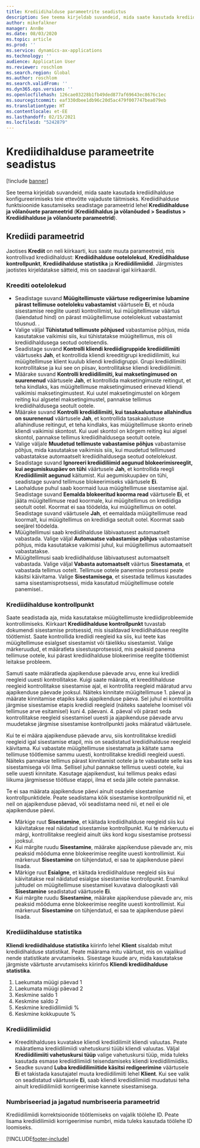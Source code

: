 ```yaml
---
title: Krediidihalduse parameetrite seadistus
description: See teema kirjeldab suvandeid, mida saate kasutada krediidihalduse konfigureerimiseks teie ettevõtte vajaduste täitmiseks.
author: mikefalkner
manager: AnnBe
ms.date: 08/03/2020
ms.topic: article
ms.prod: ''
ms.service: dynamics-ax-applications
ms.technology: ''
audience: Application User
ms.reviewer: roschlom
ms.search.region: Global
ms.author: roschlom
ms.search.validFrom: ''
ms.dyn365.ops.version: ''
ms.openlocfilehash: 126cae03228b1fb49ded877af69643ec8676c1ec
ms.sourcegitcommit: eaf330dbee1db96c20d5ac479f007747bea079eb
ms.translationtype: HT
ms.contentlocale: et-EE
ms.lasthandoff: 02/15/2021
ms.locfileid: "5242879"
---
```

# <a name="credit-management-parameters-setup"></a>Krediidihalduse parameetrite seadistus

[!include [banner](../includes/banner.md)]

See teema kirjeldab suvandeid, mida saate kasutada krediidihalduse konfigureerimiseks teie ettevõtte vajaduste täitmiseks. Krediidihalduse funktsioonide kasutamiseks seadistage parameetrid lehel **Krediidihalduse ja võlanõuete parameetrid** (**Krediidihaldus ja võlanõuded \> Seadistus \> Krediidihalduse ja võlanõuete parameetrid**).

## <a name="credit-parameters"></a>Krediidi parameetrid

Jaotises **Krediit** on neli kiirkaarti, kus saate muuta parameetreid, mis kontrollivad krediidihaldust: **Krediidihalduse ootelolekud**, **Krediidihalduse kontrollpunkt**, **Krediidihalduse statistika** ja **Krediidilimiidid**. Järgmistes jaotistes kirjeldatakse sätteid, mis on saadaval igal kiirkaardil.

### <a name="credit-holds"></a>Kreediti ootelolekud

- Seadistage suvand **Müügitellimuste väärtuse redigeerimise lubamine pärast tellimuse ooteloleku vabastamist** väärtusele **Ei**, et nõuda sisestamise reeglite uuesti kontrollimist, kui müügitellimuse väärtus (laiendatud hind) on pärast müügitellimuse ootelolekust vabastamist tõusnud. .
- Valige väljal **Tühistatud tellimuste põhjused** vabastamise põhjus, mida kasutatakse vaikimisi siis, kui tühistatakse müügitellimus, mis oli krediidihaldusega seotud ooteloendis.
- Seadistage suvand **Kontrolli kliendi krediidigruppide krediidilimiiti** väärtuseks **Jah**, et kontrollida kliendi kreeditigrupi krediidilimiiti, kui müügitellimuse klient kuulub kliendi krediidigruppi. Grupi krediidilimiiti kontrollitakse ja kui see on piisav, kontrollitakse kliendi krediidilimiiti.
- Määrake suvand **Kontrolli krediidilimiiti, kui maksetingimused on suurenenud** väärtusele **Jah**, et kontrollida maksetingimuste reitingut, et teha kindlaks, kas müügitellimuse maksetingimused erinevad kliendi vaikimisi maksetingimustest. Kui uutel maksetingimustel on kõrgem reiting kui algsetel maksetingimustel, pannakse tellimus krediidihaldusega seotult ootele.
- Määrake suvand **Kontrolli krediidilimiiti, kui tasakaalustuse allahindlus on suurenenud** väärtusele **Jah**, et kontrollida tasakaalustuse allahindluse reitingut, et teha kindlaks, kas müügitellimuse skonto erineb kliendi vaikimisi skontost. Kui uuel skontol on kõrgem reiting kui algsel skontol, pannakse tellimus krediidihaldusega seotult ootele.
- Valige väljale **Muudetud tellimuste vabastamise põhjus** vabastamise põhjus, mida kasutatakse vaikimisis siis, kui muudetud tellimused vabastatakse automaatselt krediidihaldusega seotud ootelolekust.
- Seadistage suvand **Ignoreeri krediidiliimid aegunud blokeerimisreeglit, kui aegumiskuupäev on tühi** väärtusele **Jah**, et kontrollida reegli **Krediidilimiit aegunud** käitumist. Kui aegumiskuupäev on tühi, seadistage suvand tellimuse blokeerimiseks väärtusele **Ei**.
- Laohalduse puhul saab koormaid luua müügitellimuse sisestamise ajal. Seadistage suvand **Eemalda blokeeritud koorma read** väärtusele **Ei**, et jääta müügitellimuse read koormale, kui müügitellimus on krediidiga seotult ootel. Koormat ei saa töödelda, kui müügitellimus on ootel. Seadistage suvand väärtusele **Jah**, et eemaldada müügitellimuse read koormalt, kui müügitellimus on krediidiga seotult ootel. Koormat saab seejärel töödelda.
- Müügitellimusi saab krediidihalduse läbivaatusest automaatselt vabastada. Valige väljal **Automaatse vabastamise põhjus** vabastamise põhjus, mida kasutatakse vaikimisi juhul, kui müügitellimus automaatselt vabastatakse.
- Müügitellimusi saab krediidihalduse läbivaatusest automaatselt vabastada. Valige väljal **Vabasta automaatselt** väärtus **Sisestamata**, et vabastada tellimus ootelt. Tellimuse ootele panemise protsessi peate käsitsi käivitama. Valige **Sisestamisega**, et sisestada tellimus kasutades sama sisestamisprotsessi, mida kasutatud müügitellimuse ootele panemisel..

### <a name="credit-management-checkpoint"></a>Krediidihalduse kontrollpunkt

Saate seadistada aja, mida kasutatakse müügitellimuste krediidiprobleemide kontrollimiseks. Kiirkaart **Krediidihalduse kontrollpunkt** tuvastab dokumendi sisestamise protsessid, mis sisaldavad krediidihalduse reeglite töötlemist. Saate kontrollida krediidi reegleid ka siis, kui teete kas müügitellimuse esialgset sisestamist või täielikku sisestamist. Valige märkeruudud, et määratleta sisestusprotsessid, mis peaksid panema tellimuse ootele, kui pärast krediidihalduse blokeerimise reeglite töötlemist leitakse probleem.

Samuti saate määratleda ajapikenduse päevade arvu, enne kui krediidi reegleid uuesti kontrollitakse. Kuigi saate määrata, et kreeditihalduse reegleid kontrollitakse sisestamise ajal, ei kontrollita reegleid määratud arvu ajapikenduse päevade jooksul. Näiteks kinnitate müügitellimuse 1. päeval ja määrate kinnitamise etapiks kaks ajapikenduse päeva. Sel juhul ei kontrollita järgmise sisestamise etapis krediidi reegleid (näiteks saatelehe loomisel või tellimuse arve esitamisel) kuni 4. päevani. 4. päeval või pärast seda kontrollitakse reegleid sisestamisel uuesti ja ajapikenduse päevade arvu muudetakse järgmise sisestamise kontrollpunkti jaoks määratud väärtusele.

Kui te ei määra ajapikenduse päevade arvu, siis kontrollitakse krediidi reegleid igal sisestamise etapil, mis on seadistatud krediidihalduse reegleid käivitama. Kui vabastate müügitellimuse sisestamata ja käitate sama tellimuse töötlemise sammu uuesti, kontrollitakse krediidi reegleid uuesti. Näiteks pannakse tellimus pärast kinnitamist ootele ja te vabastate selle kas sisestamisega või ilma. Sellisel juhul pannakse tellimus uuesti ootele, kui selle uuesti kinnitate. Kasutage ajapikendust, kui tellimus peaks edasi liikuma järgmisesse töötluse etappi, ilma et seda jälle ootele pannakse.

Te ei saa määrata ajapikenduse päevi ainult osadele sisestamise kontrollpunktidele. Peate seadistama kõik sisestamise kontrollpunktid nii, et neil on ajapikenduse päevad, või seadistama need nii, et neil ei ole ajapikenduse päevi.

- Märkige ruut **Sisestamine**, et käitada krediidihalduse reegleid siis kui käivitatakse real näidatud sisestamise kontrollpunkt. Kui te märkeruutu ei märgi, kontrollitakse reegleid ainult üks kord kogu sisestamise protsessi jooksul.
- Kui märgite ruudu **Sisestamine**, määrake ajapikenduse päevade arv, mis peaksid mööduma enne blokeerimise reeglite uuesti kontrollimist. Kui märkeruut **Sisestamine** on tühjendatud, ei saa te ajapikenduse päevi lisada.
- Märkige ruut **Esialgne**, et käitada krediidihalduse reegleid siis kui käivitatakse real näidatud esialgse sisestamise kontrollpunkt. Enamikul juhtudel on müügitellimuse sisestamisel kuvatava dialoogikasti väli **Sisestamine** seadistatud väärtusele **Ei**.
- Kui märgite ruudu **Sisestamine**, määrake ajapikenduse päevade arv, mis peaksid mööduma enne blokeerimise reeglite uuesti kontrollimist. Kui märkeruut **Sisestamine** on tühjendatud, ei saa te ajapikenduse päevi lisada.

### <a name="credit-management-statistics"></a>Krediidihalduse statistika

**Kliendi krediidihalduse statistika** kiirinfo lehel **Klient** sisaldab mitut krediidihalduse statistikat. Peate määrama mitu väärtust, mis on vajalikud nende statistikate arvutamiseks. Sisestage kuude arv, mida kasutatakse järgmiste väärtuste arvutamiseks kiirinfos **Kliendi krediidihalduse statistika**.

1. Laekumata müügi päevad 1
2. Laekumata müügi päevad 2
3. Keskmine saldo 1
4. Keskmine saldo 2
5. Keskmine krediidilimiidi %
6. Keskmine kokkupuute %

### <a name="credit-limits"></a>Krediidilimiidid

- Kreeditihalduses kuvatakse kliendi krediidilimiit kliendi valuutas. Peate määratlema krediidilimiidi vahetuskursi tüübi kliendi valuutas. Väljal **Krediidilimiiti vahetuskursi tüüp** valige vahetuskursi tüüp, mida tuleks kasutada esmase krediidilimiidi teisendamiseks kliendi krediidilimiidiks.
- Seadke suvand **Luba krediidilimiitide käsitsi redigeerimine** väärtusele **Ei** et takistada kasutajatel muuta krediidilimiiti lehel **Klient**. Kui see valik on seadistatud väärtusele **Ei**, saab kliendi krediidilimiidi muudatusi teha ainult krediidilimiidi korrigeerimise kannete sisestamisega.

### <a name="number-sequences-and-shared-number-sequence-parameters"></a>Numbriseeriad ja jagatud numbriseeria parameetrid

Krediidilimiidi korrektsioonide töötlemiseks on vajalik töölehe ID. Peate lisama krediidilimiidi korrigeerimise numbri, mida tuleks kasutada töölehe ID loomiseks.


[!INCLUDE[footer-include](../../includes/footer-banner.md)]